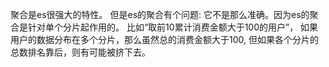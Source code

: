 聚合是es很强大的特性。 但是es的聚合有个问题: 它不是那么准确。因为es的聚合是针对单个分片起作用的。
比如“取前10累计消费金额大于100的用户”， 如果用户的数据分布在多个分片，那么虽然总的消费金额大于100, 但如果各个分片的总数排名靠后，则有可能被挤下去。



